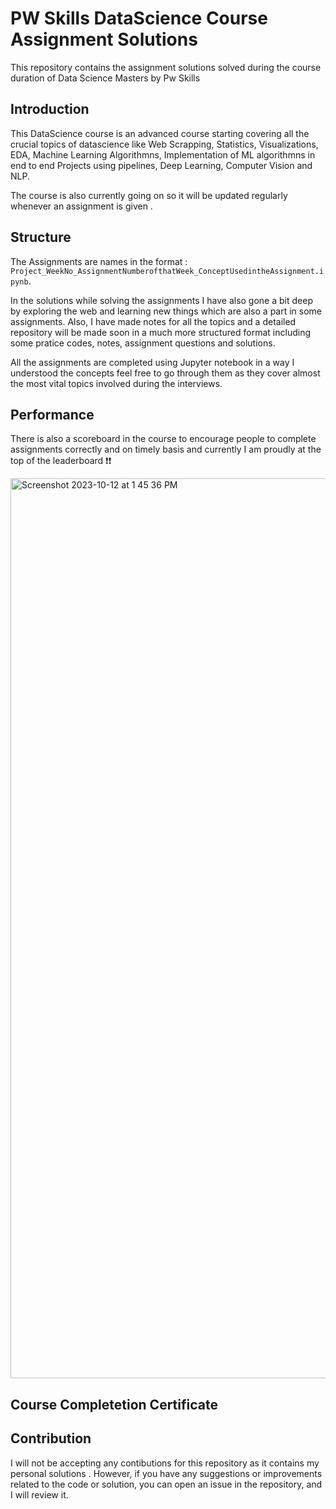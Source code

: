 # PW Skills DataScience Course Assignment Solutions 

This repository contains the assignment solutions solved during the course duration of Data Science Masters by Pw Skills

## Introduction

This DataScience course is  an advanced course starting covering all the crucial topics of datascience like Web Scrapping, Statistics, Visualizations, EDA, Machine Learning Algorithmns, Implementation of ML algorithmns in end to end Projects using pipelines, Deep Learning, Computer Vision and NLP.

The course is also currently going on so it will be updated regularly whenever an assignment is given .


## Structure

The Assignments are names in the format :  ``Project_WeekNo_AssignmentNumberofthatWeek_ConceptUsedintheAssignment.ipynb``.

In the solutions while solving the assignments I have also gone a bit deep by exploring the web and learning new things which are also a part in some assignments. Also, I have made notes for all the topics and a detailed repository will be made soon in a much more structured format including some pratice codes, notes, assignment questions and solutions.

All the assignments are completed using Jupyter notebook in a way I understood the concepts feel free to go through them as they cover almost the most vital topics involved during the interviews.


## Performance

There is also a scoreboard in the course to encourage people to complete assignments correctly and on timely basis and currently I am proudly at the top of the leaderboard ❗❗

<img width="1440" alt="Screenshot 2023-10-12 at 1 45 36 PM" src="https://github.com/rachitdani/PwSkills-DataScience-Assignments/assets/79761144/759b6aaa-b5f4-494d-92cf-2303cd726db9">

## Course Completetion Certificate




## Contribution

I will not be accepting any contibutions for this repository as it contains my personal solutions . However, if you have any suggestions or improvements related to the code or solution, you can open an issue in the repository, and I will review it.


